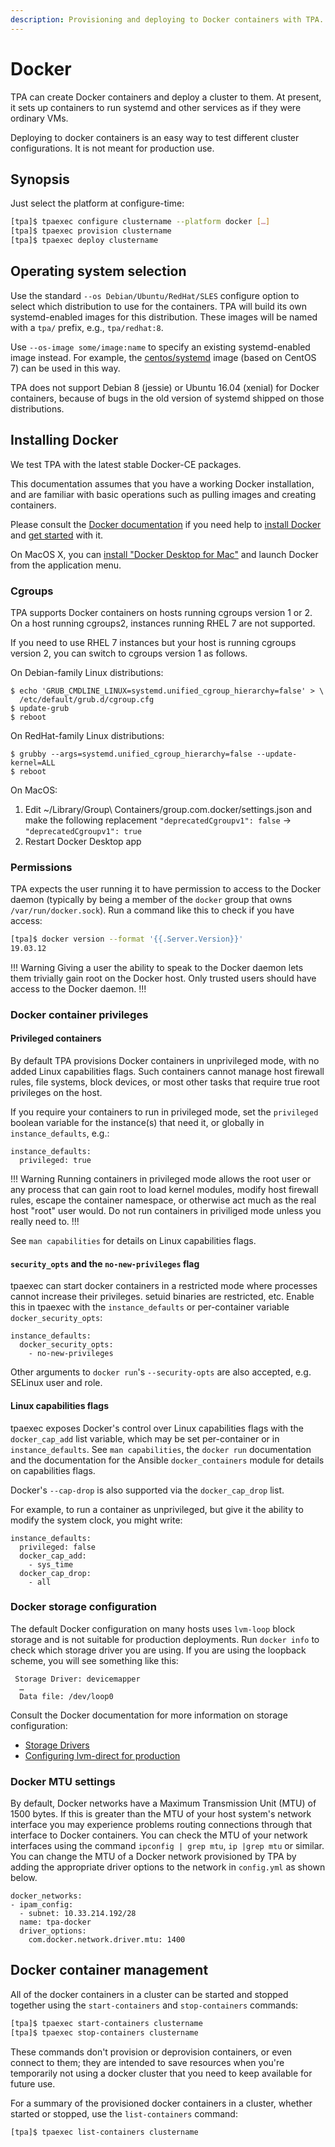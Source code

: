 ```yaml
---
description: Provisioning and deploying to Docker containers with TPA.
---
```



# Docker

TPA can create Docker containers and deploy a cluster to them. At
present, it sets up containers to run systemd and other services as if
they were ordinary VMs.

Deploying to docker containers is an easy way to test different cluster
configurations. It is not meant for production use.

## Synopsis

Just select the platform at configure-time:

```bash
[tpa]$ tpaexec configure clustername --platform docker […]
[tpa]$ tpaexec provision clustername
[tpa]$ tpaexec deploy clustername
```

## Operating system selection

Use the standard `--os Debian/Ubuntu/RedHat/SLES` configure option to
select which distribution to use for the containers. TPA will build
its own systemd-enabled images for this distribution. These images will
be named with a `tpa/` prefix, e.g., `tpa/redhat:8`.

Use `--os-image some/image:name` to specify an existing
systemd-enabled image instead. For example, the
[centos/systemd](https://hub.docker.com/r/centos/systemd/)
image (based on CentOS 7) can be used in this way.

TPA does not support Debian 8 (jessie) or Ubuntu 16.04 (xenial) for
Docker containers, because of bugs in the old version of systemd shipped
on those distributions.

## Installing Docker

We test TPA with the latest stable Docker-CE packages.

This documentation assumes that you have a working Docker installation,
and are familiar with basic operations such as pulling images and
creating containers.

Please consult the
[Docker documentation](https://docs.docker.com) if you need help to
[install Docker](https://docs.docker.com/engine/install/) and
[get started](https://docs.docker.com/get-started/) with it.

On MacOS X, you can [install "Docker Desktop for
Mac"](https://hub.docker.com/editions/community/docker-ce-desktop-mac/)
and launch Docker from the application menu.

### Cgroups

TPA supports Docker containers on hosts running cgroups version 1 or 2.
On a host running cgroups2, instances running RHEL 7 are not supported.

If you need to use RHEL 7 instances but your host is running cgroups
version 2, you can switch to cgroups version 1 as follows.

On Debian-family Linux distributions:
```
$ echo 'GRUB_CMDLINE_LINUX=systemd.unified_cgroup_hierarchy=false' > \
  /etc/default/grub.d/cgroup.cfg
$ update-grub
$ reboot
```

On RedHat-family Linux distributions:
```
$ grubby --args=systemd.unified_cgroup_hierarchy=false --update-kernel=ALL
$ reboot
```
On MacOS:

1. Edit ~/Library/Group\ Containers/group.com.docker/settings.json
   and make the following replacement
   `"deprecatedCgroupv1": false` → `"deprecatedCgroupv1": true`
2. Restart Docker Desktop app

### Permissions

TPA expects the user running it to have permission to access to the
Docker daemon (typically by being a member of the `docker` group that
owns `/var/run/docker.sock`). Run a command like this to check if you
have access:

```bash
[tpa]$ docker version --format '{{.Server.Version}}'
19.03.12
```

!!! Warning
Giving a user the ability to speak to the Docker daemon
lets them trivially gain root on the Docker host. Only trusted users
should have access to the Docker daemon.
!!!

### Docker container privileges

#### Privileged containers

By default TPA provisions Docker containers in unprivileged mode, with no
added Linux capabilities flags. Such containers cannot manage host firewall
rules, file systems, block devices, or most other tasks that require true root
privileges on the host.

If you require your containers to run in privileged mode, set the `privileged`
boolean variable for the instance(s) that need it, or globally in
`instance_defaults`, e.g.:

    instance_defaults:
      privileged: true

!!! Warning
Running containers in privileged mode allows the root user or any
process that can gain root to load kernel modules, modify host firewall rules,
escape the container namespace, or otherwise act much as the real host "root"
user would. Do not run containers in priviliged mode unless you really need to.
!!!

See `man capabilities` for details on Linux capabilities flags.

#### `security_opts` and the `no-new-privileges` flag

tpaexec can start docker containers in a restricted mode where processes cannot
increase their privileges. setuid binaries are restricted, etc. Enable this in
tpaexec with the `instance_defaults` or per-container variable
`docker_security_opts`:

    instance_defaults:
      docker_security_opts:
        - no-new-privileges

Other arguments to `docker run`'s `--security-opts` are also accepted, e.g.
SELinux user and role.

#### Linux capabilities flags

tpaexec exposes Docker's control over Linux capabilities flags with the
`docker_cap_add` list variable, which may be set per-container or in
`instance_defaults`. See `man capabilities`, the `docker run` documentation and
the documentation for the Ansible `docker_containers` module for details on
capabilities flags.

Docker's `--cap-drop` is also supported via the `docker_cap_drop` list.

For example, to run a container as unprivileged, but give it the ability to
modify the system clock, you might write:

    instance_defaults:
      privileged: false
      docker_cap_add:
        - sys_time
      docker_cap_drop:
        - all

### Docker storage configuration

The default Docker configuration on many hosts uses
`lvm-loop` block storage and is not suitable for production
deployments. Run `docker info` to check which storage driver you are
using. If you are using the loopback scheme, you will see something
like this:

```
 Storage Driver: devicemapper
  …
  Data file: /dev/loop0
```

Consult the Docker documentation for more information on storage
configuration:

* [Storage Drivers](https://docs.docker.com/storage/storagedriver/)
* [Configuring lvm-direct for production](https://docs.docker.com/storage/storagedriver/device-mapper-driver/#configure-direct-lvm-mode-for-production)

### Docker MTU settings

By default, Docker networks have a Maximum Transmission Unit (MTU) of
1500 bytes. If this is greater than the MTU of your host system's
network interface you may experience problems routing connections
through that interface to Docker containers. You can check the MTU of
your network interfaces using the command `ipconfig | grep mtu`, 
`ip |grep mtu` or similar. You can change the MTU of a Docker network
provisioned by TPA by adding the appropriate driver options to the
network in `config.yml` as shown below.

```shell
docker_networks:
- ipam_config:
  - subnet: 10.33.214.192/28
  name: tpa-docker
  driver_options:
    com.docker.network.driver.mtu: 1400
```

## Docker container management

All of the docker containers in a cluster can be started and stopped
together using the `start-containers` and `stop-containers` commands:

```bash
[tpa]$ tpaexec start-containers clustername
[tpa]$ tpaexec stop-containers clustername
```

These commands don't provision or deprovision containers, or even
connect to them; they are intended to save resources when you're
temporarily not using a docker cluster that you need to keep
available for future use.

For a summary of the provisioned docker containers in a cluster,
whether started or stopped, use the `list-containers` command:

```bash
[tpa]$ tpaexec list-containers clustername
```
